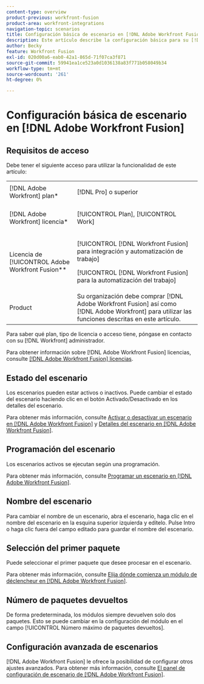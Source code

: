 ```yaml
---
content-type: overview
product-previous: workfront-fusion
product-area: workfront-integrations
navigation-topic: scenarios
title: Configuración básica de escenario en [!DNL Adobe Workfront Fusion]
description: Este artículo describe la configuración básica para su [!DNL Adobe Workfront Fusion] escenarios.
author: Becky
feature: Workfront Fusion
exl-id: 020d00a6-eab0-42a1-865d-71f07ca3f871
source-git-commit: 59941ea1ce523a0d1036138a83f771b058049b34
workflow-type: tm+mt
source-wordcount: '261'
ht-degree: 0%

---
```


# Configuración básica de escenario en [!DNL Adobe Workfront Fusion]

## Requisitos de acceso

Debe tener el siguiente acceso para utilizar la funcionalidad de este artículo:

<table style="table-layout:auto">  
 <col> 
 <col> 
 <tbody> 
  <tr> 
    <td role="rowheader">[!DNL Adobe Workfront] plan*</td> 
   <td> <p>[!DNL Pro] o superior</p> </td> 
  </tr> 
  <tr data-mc-conditions=""> 
   <td role="rowheader">[!DNL Adobe Workfront] licencia*</td> 
   <td> <p>[!UICONTROL Plan], [!UICONTROL Work]</p> </td> 
  </tr> 
  <tr> 
   <td role="rowheader">Licencia de [!UICONTROL Adobe Workfront Fusion**</td> 
   <td> <p>[!UICONTROL [!DNL Workfront Fusion] para integración y automatización de trabajo] </p><p>[!UICONTROL [!DNL Workfront Fusion] para la automatización del trabajo] </p>  </td> 
  </tr> 
  <tr> 
   <td role="rowheader">Product</td> 
   <td>Su organización debe comprar [!DNL Adobe Workfront Fusion] así como [!DNL Adobe Workfront] para utilizar las funciones descritas en este artículo.</td> 
  </tr> 
 </tbody> 
</table>

Para saber qué plan, tipo de licencia o acceso tiene, póngase en contacto con su [!DNL Workfront] administrador.

Para obtener información sobre [!DNL Adobe Workfront Fusion] licencias, consulte [[!DNL Adobe Workfront Fusion] licencias](../../workfront-fusion/get-started/license-automation-vs-integration.md).

## Estado del escenario

Los escenarios pueden estar activos o inactivos. Puede cambiar el estado del escenario haciendo clic en el botón Activado/Desactivado en los detalles del escenario.

Para obtener más información, consulte [Activar o desactivar un escenario en [!DNL Adobe Workfront Fusion]](../../workfront-fusion/scenarios/activate-or-inactivate-scenario.md) y [Detalles del escenario en [!DNL Adobe Workfront Fusion]](../../workfront-fusion/scenarios/scenario-detail.md).

## Programación del escenario

Los escenarios activos se ejecutan según una programación.

Para obtener más información, consulte [Programar un escenario en [!DNL Adobe Workfront Fusion]](../../workfront-fusion/scenarios/schedule-a-scenario.md).

## Nombre del escenario

Para cambiar el nombre de un escenario, abra el escenario, haga clic en el nombre del escenario en la esquina superior izquierda y edítelo. Pulse Intro o haga clic fuera del campo editado para guardar el nombre del escenario.

## Selección del primer paquete

Puede seleccionar el primer paquete que desee procesar en el escenario.

Para obtener más información, consulte [Elija dónde comienza un módulo de déclencheur en [!DNL Adobe Workfront Fusion]](../../workfront-fusion/modules/choose-where-trigger-module-starts.md).

## Número de paquetes devueltos

De forma predeterminada, los módulos siempre devuelven solo dos paquetes. Esto se puede cambiar en la configuración del módulo en el campo [!UICONTROL Número máximo de paquetes devueltos].

## Configuración avanzada de escenarios

[!DNL Adobe Workfront Fusion] le ofrece la posibilidad de configurar otros ajustes avanzados. Para obtener más información, consulte [El panel de configuración de escenario de [!DNL Adobe Workfront Fusion]](../../workfront-fusion/scenarios/scenario-settings-panel.md).
